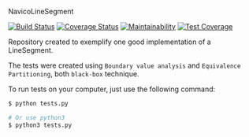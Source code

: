 NavicoLineSegment

[![Build Status](https://travis-ci.org/derrix060/NavicoLineSegment.svg?branch=master)](https://travis-ci.org/derrix060/NavicoLineSegment)
[![Coverage Status](https://coveralls.io/repos/github/derrix060/NavicoLineSegment/badge.svg?branch=master)](https://coveralls.io/github/derrix060/NavicoLineSegment?branch=master)
[![Maintainability](https://api.codeclimate.com/v1/badges/21c1742a91c8223bcbcd/maintainability)](https://codeclimate.com/github/derrix060/NavicoLineSegment/maintainability)
[![Test Coverage](https://api.codeclimate.com/v1/badges/21c1742a91c8223bcbcd/test_coverage)](https://codeclimate.com/github/derrix060/NavicoLineSegment/test_coverage)

Repository created to exemplify one good implementation of a LineSegment.

The tests were created using `Boundary value analysis` and `Equivalence Partitioning`, both `black-box` technique.

To run tests on your computer, just use the following command:

```bash
$ python tests.py

# Or use python3
$ python3 tests.py
```